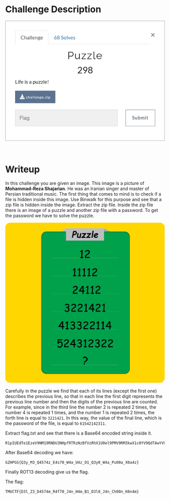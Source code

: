 # Challenge Description
<p align="center">
  <img src="Challenge.png">
</p>
<br>

# Writeup
In this challenge you are given an image. This image is a picture of **Mohammad-Reza Shajarian**. He was an Iranian singer and master of Persian traditional music.
The first thing that comes to mind is to check if a file is hidden inside this image.
Use Binwalk for this purpose and see that a zip file is hidden inside the image.
Extract the zip file. Inside the zip file there is an image of a puzzle and another zip file with a password.
To get the password we have to solve the puzzle.
<p align="center">
  <img src="Writeup Files/puzzle.png">
</p>

Carefully in the puzzle we find that each of its lines (except the first one) describes the previous line, 
so that in each line the first digit represents the previous line number and then the digits of the previous line are counted. 
For example, since in the third line the number 2 is repeated 2 times, the number 4 is repeated 1 times, and the number 1 is repeated 2 times, the forth line is equal to `3221421`.
In this way, the value of the final line, which is the password of the file, is equal to `61542142311`.

Extract flag.txt and see that there is a Base64 encoded string inside it.
```
R1pIUEdTe1EzeV9NM19RNDU3NHpfRTRzNzBfVzRhX1U0el9PMV9RM3kwX1c0YV9QdTAwYV9YMGE0en0=
```  
After Base64 decoding we have:
```
GZHPGS{Q3y_M3_Q4574z_E4s70_W4a_U4z_O1_Q3y0_W4a_Pu00a_X0a4z}
```  
Finally ROT13 decoding give us the flag.

The flag:
```
TMUCTF{D3l_Z3_D4574m_R4f70_J4n_H4m_B1_D3l0_J4n_Ch00n_K0n4m}
```
